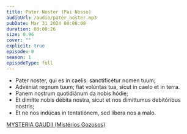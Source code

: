 ```yaml
---
title: Pater Noster (Pai Nosso)
audioUrl: /audio/pater_noster.mp3
pubDate: Mar 31 2024 00:08:08
duration: 00:00:26
size: 0.96
cover: ""
explicit: true
episode: 8
season: 1
episodeType: full
---
```


  - Pater noster, qui es in caelis: sanctificétur nomen tuum;
  - Advéniat regnum tuum; fiat volúntas tua, sicut in caelo et in terra.
  - Panem nostrum quotidiánum da nobis hódie;
  - Et dimítte nobis débita nostra, sicut et nos dimíttumus debitóribus nostris;
  - Et ne nos indúcas in tentatiónem, sed líbera nos a malo.

<div class="text-center mt-16">
  <a class="btn btn-accent mt-9" href="/episode/post06">MYSTERIA GAUDII (Mistérios Gozosos)</a>
</div>